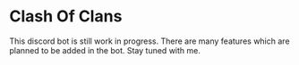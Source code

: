 # Clash Of Clans
This discord bot is still work in progress. There are many features which are planned to be added in the bot. Stay tuned with me.